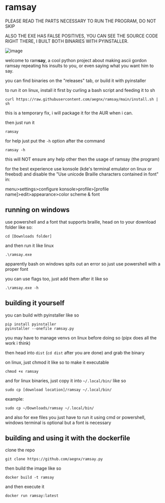 # ramsay

PLEASE READ THE PARTS NECESSARY TO RUN THE PROGRAM, DO NOT SKIP

ALSO THE EXE HAS FALSE POSITIVES, YOU CAN SEE THE SOURCE CODE RIGHT THERE, I BUILT BOTH BINARIES WITH PYINSTALLER.

![image](https://github.com/user-attachments/assets/c7c6e9aa-a7eb-4305-8455-a133b4426fbe)

welcome to ram**say**, a cool python project about making ascii gordon ramsay repeating his insults to you, or even saying what you want him to say.

you can find binaries on the "releases" tab, or build it with pyinstaller

to run it on linux, install it first by curling a bash script and feeding it to sh
```
curl https://raw.githubusercontent.com/aegnx/ramsay/main/install.sh | sh
```
this is a temporary fix, i will package it for the AUR when i can.

then just run it
```
ramsay
```
for help just put the ``-h`` option after the command 
```
ramsay -h
```
this will NOT ensure any help other then the usage of ramsay (the program)

for the best experience use konsole (kde's terminal emulator on linux or freebsd) and disable the "Use unicode Braille characters contained in font" in:

menu>settings>configure konsole>profile>[profile name]>edit>appearance>color scheme & font

## running on windows
use powershell and a font that supports braille, head on to your download folder like so:
```
cd [Downloads folder]
```
and then run it like linux
```
.\ramsay.exe
```
apparently bash on windows spits out an error so just use powershell with a proper font

you can use flags too, just add them after it like so
```
.\ramsay.exe -h
```
## building it yourself

you can build with pyinstaller like so
```
pip install pyinstaller
pyinstaller --onefile ramsay.py
```
you may have to manage venvs on linux before doing so (pipx does all the work i think)

then head into ``dist`` (``cd dist`` after you are done) and grab the binary

on linux, just chmod it like so to make it executable
```
chmod +x ramsay
```
and for linux binaries, just copy it into ``~/.local/bin/`` like so
```
sudo cp [download location]/ramsay ~/.local/bin/
```
example:
```
sudo cp ~/Downloads/ramsay ~/.local/bin/
```
and also for exe files you just have to run it using cmd or powershell, windows terminal is optional but a font is necessary

## building and using it with the dockerfile

clone the repo
```
git clone https://github.com/aegnx/ramsay.py
```
then build the image like so
```
docker build -t ramsay
```
and then execute it
```
docker run ramsay:latest
```
